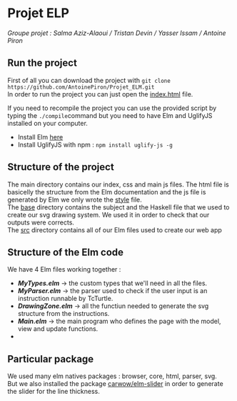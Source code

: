 # Projet ELP
*Groupe projet : Salma Aziz-Alaoui / Tristan Devin / Yasser Issam / Antoine Piron*

## Run the project
First of all you can download the project with `git clone https://github.com/AntoinePiron/Projet_ELM.git` <br />
In order to run the project you can just open the [index.html](./index.html) file. <br/>

If you need to recompile the project you can use the provided script by typing the `./compile`command but you need to have Elm and UglifyJS installed on your computer. <br />
 - Install Elm [here](https://guide.elm-lang.org/install/elm.html)
 - Install UglifyJS with npm : `npm install uglify-js -g`

## Structure of the project
The main directory contains our index, css and main js files. The html file is basicelly the structure from the Elm documentation and the js file is generated by Elm we only wrote the [style](./style.css) file.<br/>
The [base](./base) directory contains the subject and the Haskell file that we used to create our svg drawing system. We used it in order to check that our outputs were corrects. <br/>
The [src](./src) directory contains all of our Elm files used to create our web app
## Structure of the Elm code
We have 4 Elm files working together : 
 - *__MyTypes.elm__* &rarr; the custom types that we'll need in all the files.
 - *__MyParser.elm__* &rarr; the parser used to check if the user input is an instruction runnable by TcTurtle.
 - *__DrawingZone.elm__* &rarr; all the functiun needed to generate the svg structure from the instructions.
 - *__Main.elm__* &rarr; the main program who defines the page with the model, view and update functions.
 - 
## Particular package 
We used many elm natives packages : browser, core, html, parser, svg. <br/>
But we also installed the package [carwow/elm-slider](https://github.com/carwow/elm-slider) in order to generate the slider for the line thickness.